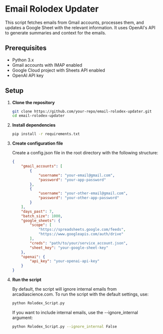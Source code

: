 # Email Rolodex Updater

This script fetches emails from Gmail accounts, processes them, and updates a Google Sheet with the relevant information. It uses OpenAI's API to generate summaries and context for the emails.

## Prerequisites

- Python 3.x
- Gmail accounts with IMAP enabled
- Google Cloud project with Sheets API enabled
- OpenAI API key

## Setup

1. **Clone the repository**

   ```bash
   git clone https://github.com/your-repo/email-rolodex-updater.git
   cd email-rolodex-updater
   ```

2. **Install dependencies**
   ```bash
   pip install -r requirements.txt
   ```

3. **Create configuration file**

    Create a config.json file in the root directory with the following structure:
    ```json
    {
        "gmail_accounts": [
            {
                "username": "your-email@gmail.com",
                "password": "your-app-password"
            },
            {
                "username": "your-other-email@gmail.com",
                "password": "your-other-app-password"
            }
        ],
        "days_past": 7,
        "batch_size": 1000,
        "google_sheets": {
            "scope": [
                "https://spreadsheets.google.com/feeds",
                "https://www.googleapis.com/auth/drive"
            ],
            "creds": "path/to/your/service_account.json",
            "sheet_key": "your-google-sheet-key"
        },
        "openai": {
            "api_key": "your-openai-api-key"
        }
    }
    ```

4. **Run the script**

    By default, the script will ignore internal emails from arcadiascience.com. To run the script with the default settings, use:

   ```bash
   python Rolodex_Script.py
   ```

    If you want to include internal emails, use the --ignore_internal argument:

   ```bash
   python Rolodex_Script.py --ignore_internal False
   ```
